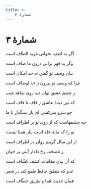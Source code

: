 ```yaml
---
title: >-
    شمارهٔ ۳
---
```

# شمارهٔ ۳

<div class="b" id="bn1"><div class="m1"><p>اگر به لطف بخوانی مَزید الطاف است</p></div>
<div class="m2"><p>وگر به قهر برانی درون ما صاف است</p></div></div>
<div class="b" id="bn2"><div class="m1"><p>بیان وصف تو گفتن نه حد امکان است</p></div>
<div class="m2"><p>چرا که وصف تو بیرون ز حد اوصاف است</p></div></div>
<div class="b" id="bn3"><div class="m1"><p>ز چشم عشق توان دید روی شاهد غیب</p></div>
<div class="m2"><p>که نور دیدهٔ عاشق ز قاف تا قاف است</p></div></div>
<div class="b" id="bn4"><div class="m1"><p>چو سرو سرکشی ای یار سنگدل با ما</p></div>
<div class="m2"><p>چه چشمهاست که از روی تو بر اطراف است</p></div></div>
<div class="b" id="bn5"><div class="m1"><p>تو را که مایهٔ خلد است نیاز همتا نیست</p></div>
<div class="m2"><p>از این مثال گزینم روان در اطراف است</p></div></div>
<div class="b" id="bn6"><div class="m1"><p>ز مُصحَف رخ دلدار آیتی بر خوان</p></div>
<div class="m2"><p>که آن بیان مقامات کشف کشّاف است</p></div></div>
<div class="b" id="bn7"><div class="m1"><p>عدو که منطق حافظ طمع کند در شعر</p></div>
<div class="m2"><p>همان حدیث هُما و طریق خطّاف است</p></div></div>